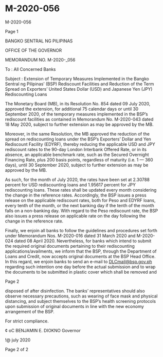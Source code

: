 # M-2020-056

M-2020-056

Page 1

BANGKO SENTRAL NG PILIPINAS

OFFICE OF THE GOVERNOR

MEMORANDUM NO. M-2020-_056

To : All Concerned Banks

Subject : Extension of Temporary Measures Implemented in the Bangko Sentral ng Pilipinas’ (BSP) Rediscount Facilities and Reduction of the Term Spread on Exporters’ United States Dollar (USD) and Japanese Yen (JPY) Rediscounting Loans

The Monetary Board (MB), in its Resolution No. 854 dated 09 July 2020, approved the extension, for additional 75 calendar days or until 30 September 2020, of the temporary measures implemented in the BSP’s rediscount facilities as contained in Memorandum No. M-2020-043 dated 18 May 2020, subject to further extension as may be approved by the MB.

Moreover, in the same Resolution, the MB approved the reduction of the spread on rediscounting loans under the BSP’s Exporters’ Dollar and Yen Rediscount Facility (EDYRF), thereby reducing the applicable USD and JPY rediscount rates to the 90-day London Interbank Offered Rate, or in its absence, an applicable benchmark rate, such as the Secured Overnight Financing Rate, plus 200 basis points, regardless of maturity (i.e. 1 — 360 days), until 30 September 2020, subject to further extension as may be approved by the MB.

As such, for the month of July 2020, the rates have been set at 2.30788 percent for USD rediscounting loans and 1.95617 percent for JPY rediscounting loans. These rates shall be updated every month considering the change in the reference rates. Accordingly, the BSP issues a press release on the applicable rediscount rates, both for Peso and EDYRF loans, every tenth of the month, or the next banking day if the tenth of the month falls on a non-banking day. With regard to the Peso rediscount rate, the BSP also issues a press release on applicable rate on the day following the change in the reference rate.

Finally, we enjoin all banks to follow the guidelines and procedures set forth under Memorandum Nos. M-2020-016 dated 31 March 2020 and M-2020-024 dated 08 April 2020. Nevertheless, for banks which intend to submit the required original documents pertaining to their rediscounting applications/availments, we inform that the BSP, through the Department of Loans and Credit, now accepts original documents at the BSP Head Office. In this regard, we enjoin banks to send an e-mail to DLCmail@bsp.gov.ph regarding such intention one day before the actual submission and to wrap the documents to be submitted in plastic cover which shall be removed and

Page 2

disposed of after disinfection. The banks’ representatives should also observe necessary precautions, such as wearing of face mask and physical distancing, and subject themselves to the BSP’s health screening protocols upon submission of original documents in line with the new economy arrangement of the BSP.

For strict compliance.

¢ oC BENJAMIN E. DIOKNO Governor

!@ july 2020

Page 2 of 2